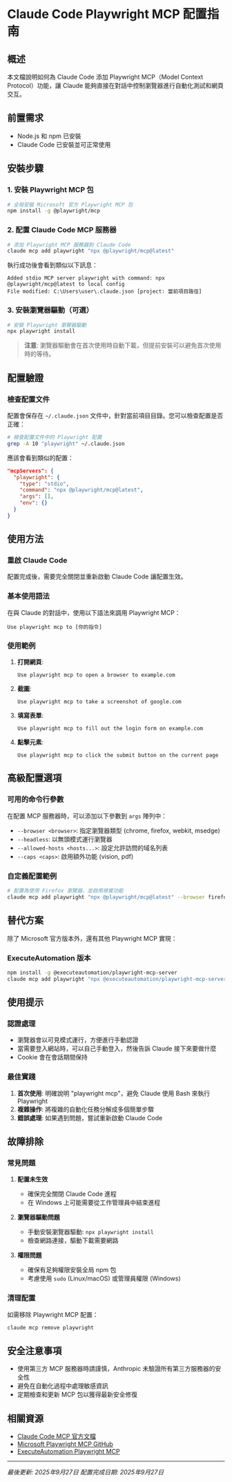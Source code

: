 # Claude Code Playwright MCP 配置指南

## 概述

本文檔說明如何為 Claude Code 添加 Playwright MCP（Model Context Protocol）功能，讓 Claude 能夠直接在對話中控制瀏覽器進行自動化測試和網頁交互。

## 前置需求

- Node.js 和 npm 已安裝
- Claude Code 已安裝並可正常使用

## 安裝步驟

### 1. 安裝 Playwright MCP 包

```bash
# 全局安裝 Microsoft 官方 Playwright MCP 包
npm install -g @playwright/mcp
```

### 2. 配置 Claude Code MCP 服務器

```bash
# 添加 Playwright MCP 服務器到 Claude Code
claude mcp add playwright "npx @playwright/mcp@latest"
```

執行成功後會看到類似以下訊息：
```
Added stdio MCP server playwright with command: npx @playwright/mcp@latest to local config
File modified: C:\Users\user\.claude.json [project: 當前項目路徑]
```

### 3. 安裝瀏覽器驅動（可選）

```bash
# 安裝 Playwright 瀏覽器驅動
npx playwright install
```

> **注意**: 瀏覽器驅動會在首次使用時自動下載，但提前安裝可以避免首次使用時的等待。

## 配置驗證

### 檢查配置文件

配置會保存在 `~/.claude.json` 文件中，針對當前項目目錄。您可以檢查配置是否正確：

```bash
# 檢查配置文件中的 Playwright 配置
grep -A 10 "playwright" ~/.claude.json
```

應該會看到類似的配置：
```json
"mcpServers": {
  "playwright": {
    "type": "stdio",
    "command": "npx @playwright/mcp@latest",
    "args": [],
    "env": {}
  }
}
```

## 使用方法

### 重啟 Claude Code

配置完成後，需要完全關閉並重新啟動 Claude Code 讓配置生效。

### 基本使用語法

在與 Claude 的對話中，使用以下語法來調用 Playwright MCP：

```
Use playwright mcp to [你的指令]
```

### 使用範例

1. **打開網頁**:
   ```
   Use playwright mcp to open a browser to example.com
   ```

2. **截圖**:
   ```
   Use playwright mcp to take a screenshot of google.com
   ```

3. **填寫表單**:
   ```
   Use playwright mcp to fill out the login form on example.com
   ```

4. **點擊元素**:
   ```
   Use playwright mcp to click the submit button on the current page
   ```

## 高級配置選項

### 可用的命令行參數

在配置 MCP 服務器時，可以添加以下參數到 `args` 陣列中：

- `--browser <browser>`: 指定瀏覽器類型 (chrome, firefox, webkit, msedge)
- `--headless`: 以無頭模式運行瀏覽器
- `--allowed-hosts <hosts...>`: 設定允許訪問的域名列表
- `--caps <caps>`: 啟用額外功能 (vision, pdf)

### 自定義配置範例

```bash
# 配置為使用 Firefox 瀏覽器，並啟用視覺功能
claude mcp add playwright "npx @playwright/mcp@latest" --browser firefox --caps vision
```

## 替代方案

除了 Microsoft 官方版本外，還有其他 Playwright MCP 實現：

### ExecuteAutomation 版本

```bash
npm install -g @executeautomation/playwright-mcp-server
claude mcp add playwright "npx @executeautomation/playwright-mcp-server"
```

## 使用提示

### 認證處理

- 瀏覽器會以可見模式運行，方便進行手動認證
- 當需要登入網站時，可以自己手動登入，然後告訴 Claude 接下來要做什麼
- Cookie 會在會話期間保持

### 最佳實踐

1. **首次使用**: 明確說明 "playwright mcp"，避免 Claude 使用 Bash 來執行 Playwright
2. **複雜操作**: 將複雜的自動化任務分解成多個簡單步驟
3. **錯誤處理**: 如果遇到問題，嘗試重新啟動 Claude Code

## 故障排除

### 常見問題

1. **配置未生效**
   - 確保完全關閉 Claude Code 進程
   - 在 Windows 上可能需要從工作管理員中結束進程

2. **瀏覽器驅動問題**
   - 手動安裝瀏覽器驅動: `npx playwright install`
   - 檢查網路連接，驅動下載需要網路

3. **權限問題**
   - 確保有足夠權限安裝全局 npm 包
   - 考慮使用 `sudo` (Linux/macOS) 或管理員權限 (Windows)

### 清理配置

如需移除 Playwright MCP 配置：

```bash
claude mcp remove playwright
```

## 安全注意事項

- 使用第三方 MCP 服務器時請謹慎，Anthropic 未驗證所有第三方服務器的安全性
- 避免在自動化過程中處理敏感資訊
- 定期檢查和更新 MCP 包以獲得最新安全修復

## 相關資源

- [Claude Code MCP 官方文檔](https://docs.claude.com/en/docs/claude-code/mcp)
- [Microsoft Playwright MCP GitHub](https://github.com/microsoft/playwright-mcp)
- [ExecuteAutomation Playwright MCP](https://github.com/executeautomation/mcp-playwright)

---

*最後更新: 2025年9月27日*
*配置完成日期: 2025年9月27日*